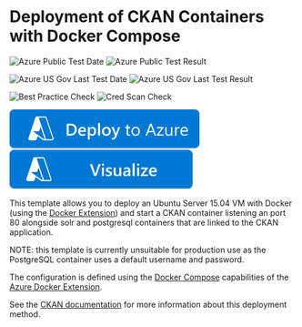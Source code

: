 # Deployment of CKAN Containers with Docker Compose #

![Azure Public Test Date](https://azurequickstartsservice.blob.core.windows.net/badges/application-workloads/ckan/docker-ckan/PublicLastTestDate.svg)
![Azure Public Test Result](https://azurequickstartsservice.blob.core.windows.net/badges/application-workloads/ckan/docker-ckan/PublicDeployment.svg)

![Azure US Gov Last Test Date](https://azurequickstartsservice.blob.core.windows.net/badges/application-workloads/ckan/docker-ckan/FairfaxLastTestDate.svg)
![Azure US Gov Last Test Result](https://azurequickstartsservice.blob.core.windows.net/badges/application-workloads/ckan/docker-ckan/FairfaxDeployment.svg)

![Best Practice Check](https://azurequickstartsservice.blob.core.windows.net/badges/application-workloads/ckan/docker-ckan/BestPracticeResult.svg)
![Cred Scan Check](https://azurequickstartsservice.blob.core.windows.net/badges/application-workloads/ckan/docker-ckan/CredScanResult.svg)

[![Deploy To Azure](https://raw.githubusercontent.com/Azure/azure-quickstart-templates/master/1-CONTRIBUTION-GUIDE/images/deploytoazure.svg?sanitize=true)](https://portal.azure.com/#create/Microsoft.Template/uri/https%3A%2F%2Fraw.githubusercontent.com%2FAzure%2Fazure-quickstart-templates%2Fmaster%2Fapplication-workloads%2Fckan%2Fdocker-ckan%2Fazuredeploy.json)  [![Visualize](https://raw.githubusercontent.com/Azure/azure-quickstart-templates/master/1-CONTRIBUTION-GUIDE/images/visualizebutton.svg?sanitize=true)](http://armviz.io/#/?load=https%3A%2F%2Fraw.githubusercontent.com%2FAzure%2Fazure-quickstart-templates%2Fmaster%2Fapplication-workloads%2Fckan%2Fdocker-ckan%2Fazuredeploy.json)
	

This template allows you to deploy an Ubuntu Server 15.04 VM with
Docker (using the [Docker Extension][ext]) and start a CKAN container
listening an port 80 alongside solr and postgresql containers that are
linked to the CKAN application.

NOTE: this template is currently unsuitable for production use as the
PostgreSQL container uses a default username and password.

The configuration is defined using the [Docker Compose][compose]
capabilities of the [Azure Docker Extension][ext].

See the [CKAN documentation](ckan_install_docs) for more information
about this deployment method.

[ext]: https://github.com/Azure/azure-docker-extension
[compose]: https://docs.docker.com/compose
[ckan_install_docs]: http://docs.ckan.org/en/latest/maintaining/installing/index.html?highlight=docker



